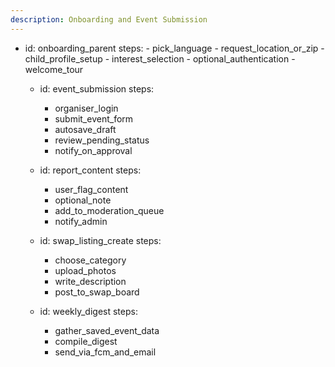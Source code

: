 ```yaml
---
description: Onboarding and Event Submission
---
```


- id: onboarding_parent
    steps:
      - pick_language
      - request_location_or_zip
      - child_profile_setup
      - interest_selection
      - optional_authentication
      - welcome_tour

  - id: event_submission
    steps:
      - organiser_login
      - submit_event_form
      - autosave_draft
      - review_pending_status
      - notify_on_approval

  - id: report_content
    steps:
      - user_flag_content
      - optional_note
      - add_to_moderation_queue
      - notify_admin

  - id: swap_listing_create
    steps:
      - choose_category
      - upload_photos
      - write_description
      - post_to_swap_board

  - id: weekly_digest
    steps:
      - gather_saved_event_data
      - compile_digest
      - send_via_fcm_and_email
